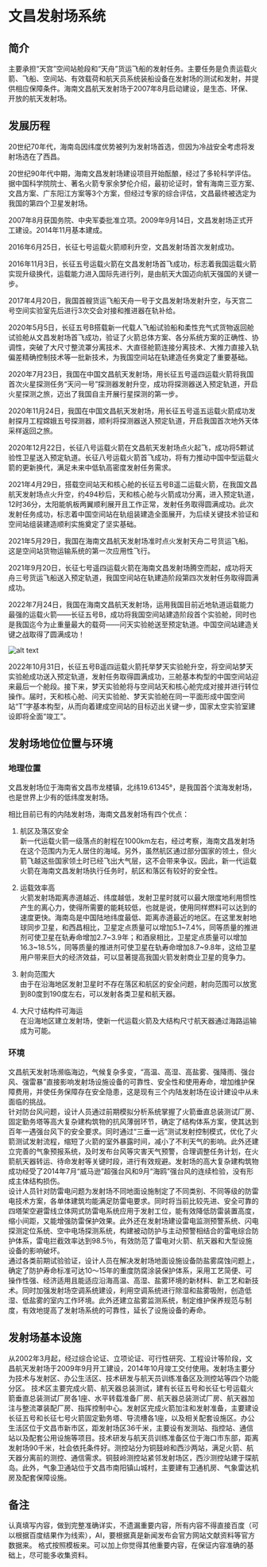 <!--
 * @Author: blueWALL-E
 * @Date: 2025-06-24 16:42:24
 * @LastEditTime: 2025-06-24 16:46:23
 * @FilePath: \Chinese Aerospace History\载人航天工程\十四大分系统介绍\文昌发射场系统.md
 * @Description: 文昌发射场系统
 * @Wearing:  Read only, do not modify place!!! 
 * @Shortcut keys:  ctrl+alt+/ ctrl+alt+z
-->
# 文昌发射场系统

## 简介

主要承担“天宫”空间站舱段和“天舟”货运飞船的发射任务。主要任务是负责运载火箭、飞船、空间站、有效载荷和航天员系统装船设备在发射场的测试和发射，并提供相应保障条件。海南文昌航天发射场于2007年8月启动建设，是生态、环保、开放的航天发射场。

## 发展历程

20世纪70年代，海南岛因纬度优势被列为发射场首选，但因为冷战安全考虑将发射场选在了西昌。

20世纪90年代中期，海南文昌发射场建设项目开始酝酿，经过了多轮科学评估。据中国科学院院士、著名火箭专家余梦伦介绍，最初论证时，曾有海南三亚方案、文昌方案、广东阳江方案等3个方案，但经过专家的综合评估，文昌最终被选定为我国的第四个卫星发射场。

2007年8月获国务院、中央军委批准立项。2009年9月14日，文昌发射场正式开工建设。2014年11月基本建成。

2016年6月25日，长征七号运载火箭顺利升空，文昌发射场首次发射成功。

2016年11月3日，长征五号运载火箭在文昌发射场首飞成功，标志着我国运载火箭实现升级换代，运载能力进入国际先进行列，是由航天大国迈向航天强国的关键一步。

2017年4月20日，我国首艘货运飞船天舟一号于文昌发射场发射升空，与天宫二号空间实验室先后进行3次交会对接和推进器在轨补给。

2020年5月5日，长征五号B搭载新一代载人飞船试验船和柔性充气式货物返回舱试验舱从文昌发射场首飞成功，验证了火箭总体方案、各分系统方案的正确性、协调性，突破了大尺寸整流罩分离技术、大直径舱箭连接分离技术、大推力直接入轨偏差精确控制技术等一批新技术，为我国空间站在轨建造任务奠定了重要基础。

2020年7月23日，我国在中国文昌航天发射场，用长征五号遥四运载火箭将我国首次火星探测任务“天问一号”探测器发射升空，成功将探测器送入预定轨道，开启火星探测之旅，迈出了我国自主开展行星探测的第一步。

2020年11月24日，我国在中国文昌航天发射场，用长征五号遥五运载火箭成功发射探月工程嫦娥五号探测器，顺利将探测器送入预定轨道，开启我国首次地外天体采样返回之旅。

2020年12月22日，长征八号运载火箭在文昌航天发射场点火起飞，成功将5颗试验性卫星送入预定轨道。长征八号运载火箭首飞成功，将有力推动中国中型运载火箭的更新换代，满足未来中低轨高密度发射任务需求。

2021年4月29日，搭载空间站天和核心舱的长征五号B遥二运载火箭，在我国文昌航天发射场点火升空，约494秒后，天和核心舱与火箭成功分离，进入预定轨道，12时36分，太阳能帆板两翼顺利展开且工作正常，发射任务取得圆满成功。此次发射任务成功，标志着中国空间站在轨组装建造全面展开，为后续关键技术验证和空间站组装建造顺利实施奠定了坚实基础。

2021年5月29日，我国在海南文昌航天发射场准时点火发射天舟二号货运飞船。这是空间站货物运输系统的第一次应用性飞行。

2021年9月20日，长征七号遥四运载火箭在海南文昌发射场腾空而起，成功将天舟三号货运飞船送入预定轨道，我国空间站在轨建造阶段第四次发射任务取得圆满成功。

2022年7月24日，我国在海南文昌航天发射场，运用我国目前近地轨道运载能力最强的运载火箭——长征五号B，成功将我国空间站建造阶段首个实验舱，同时也是我国迄今为止重量最大的载荷——问天实验舱送至预定轨道。中国空间站建造关键之战取得了圆满成功！

![alt text](image-7.png)

2022年10月31日，长征五号B遥四运载火箭托举梦天实验舱升空，将空间站梦天实验舱成功送入预定轨道，发射任务取得圆满成功，三舱基本构型的中国空间站迎来最后一个舱段。接下来，梦天实验舱将与空间站天和核心舱完成对接并进行转位操作。届时，天和核心舱、问天实验舱、梦天实验舱在同一平面形成中国空间站“T”字基本构型，从而向着建成空间站的目标迈出关键一步，国家太空实验室建设即将全面“竣工”。

## 发射场地位位置与环境

### 地理位置

文昌发射场位于海南省文昌市龙楼镇，北纬19.61345°，是我国首个滨海发射场，也是世界上少有的低纬度发射场。

相比目前已有的内陆发射场，海南文昌发射场有四个优点：

1. 航区及落区安全  
新一代运载火箭一级落点的射程在1000km左右，经过考察，海南文昌发射场在这个范围内为无人居住的海域。另外，虽然航区通过部分国家的领土，但火箭飞越这些国家领土时已经飞出大气层，这不会带来争议。因此，新一代运载火箭在海南文昌发射场执行任务时，航区和落区有较好的安全性。

2. 运载效率高  
火箭发射场距离赤道越近、纬度越低，发射卫星时就可以最大限度地利用惯性产生的离心力，使得所需要的能耗较低，也就是说，使用同样燃料可以达到的速度更快。海南岛是中国陆地纬度最低、距离赤道最近的地区。在这里发射地球同步卫星，和西昌相比，卫星定点质量可以增加5.1~7.4%，同等质量的推进剂可使卫星在轨寿命增加2.7~3.9年；和酒泉相比，卫星定点质量可以增加16.3~18.5%，同等质量的推进剂可使卫星在轨寿命增加8.7~9.8年，这给卫星用户带来巨大的经济效益，可以显著提高我国火箭发射商业卫星的竞争力。

3. 射向范围大  
由于在沿海地区发射卫星时不存在落区和航区的安全问题，射向范围可以放宽到80度到190度左右，可以发射各类卫星和航天器。

4. 大尺寸结构件可海运  
在沿海地区建立发射场，使新一代运载火箭及大结构尺寸航天器通过海路运输成为可能。

### 环境

文昌航天发射场濒临海边，气候复杂多变，“高温、高湿、高盐雾、强降雨、强台风、强雷暴”直接影响发射场设施设备的可靠性、安全性和使用寿命，增加维护保障费用，并使任务保障存在安全隐患，这是现有三个内陆发射场在设计建设中从未面临的挑战。  
针对防台风问题，设计人员通过前期模拟分析系统掌握了火箭垂直总装测试厂房、固定勤务塔等高大复杂建构筑物的抗风薄弱环节，确定了结构体系方案，使其达到百年一遇强台风下的安全要求。同时通过“三垂一远”测试发射控制模式，优化了火箭测试发射流程，缩短了火箭的室外暴露时间，减小了不利天气的影响。此外还建立完善的气象预报系统，及时发布台风等灾害天气预警，合理调整任务计划，在火箭航天器转运、待命发射等关键时段，进行有效规避。发射场的高大复杂建构筑物成功经受了2014年7月“威马逊”超强台风和9月“海鸥”强台风的连续检验，没有形成主体结构损伤。  
设计人员针对防雷电问题为发射场不同地面设施制定了不同类别、不同等级的防雷电技术方案，各单体建筑均能满足防雷电要求。同时将当前比较先进、安全可靠的四塔架空避雷线立体网式防雷电系统应用于发射工位，能有效降低防雷装置高度，缩小间距，又能增强防雷保护效果。此外还在发射场建设雷电监测预警系统、闪电探测定位系统、空中电场探测系统，构建被动防护与主动预警相结合的雷电综合防护体系，雷电拦截效率达到98.5％，有效防范了雷电对火箭、航天器和大型设施设备的影响破坏。  
通过各类前期试验验证，设计人员在解决发射场地面设施设备防盐雾腐蚀问题上，确定了防护寿命标准可达10～15年的重度防腐涂装保护体系，采用工艺简便、可操作性强、经济适用且能适应沿海高温、高湿、盐雾环境的新材料、新工艺和新技术。同时加强发射场空调系统建设，利用空调系统进行除湿和盐雾吸附，创造低湿、低盐雾的室内工作环境。此外还建立盐雾监测系统，制定维护保养规范与制度，有效地提高了发射场系统的可靠性，延长了设施设备的寿命。

## 发射场基本设施

从2002年3月起，经过综合论证、立项论证、可行性研究、工程设计等阶段，文昌航天发射场于2009年9月开工建设，2014年10月竣工交付使用。发射场主要分为技术与发射区、办公生活区、技术研发与航天员训练准备区及测控站等四个功能分区。
技术区主要完成火箭、航天器总装测试，建有长征五号和长征七号运载火箭垂直总装测试厂房各1座、水平转载准备厂房、航天器总装测试厂房、航天器加注与整流罩装配厂房、指挥控制中心。发射区完成火箭加注和发射准备，主要建设长征五号和长征七号火箭固定勤务塔、导流槽各1座，以及相关配套设施区。办公生活区位于文昌市新市区，距发射场区36千米，主要设有发测站、指控站、通信站以及配套公用设施等项目。技术研发与航天员训练准备区位于海口市东部，距离发射场90千米，社会依托条件好。测控站分为铜鼓岭和西沙两站，满足火箭、航天器分离前的测控、通信需求。铜鼓岭测控站紧邻发射场区，西沙测控站建于琛航岛。此外，气象卫通站位于文昌市南阳镇山城村，主要建有卫通机房、气象雷达机房及配套保障设施。

## 备注

认真填写内容，做到完整准确详实，不遗漏重要内容，所有内容不得直接百度（可以根据百度结果作为线索），AI，要根据真是新闻发布会官方网站文献资料等官方数据来。
格式按照模板来。可以加上你觉得其他重要内容，在保证内容准确的基础上，尽可能多收集资料。
